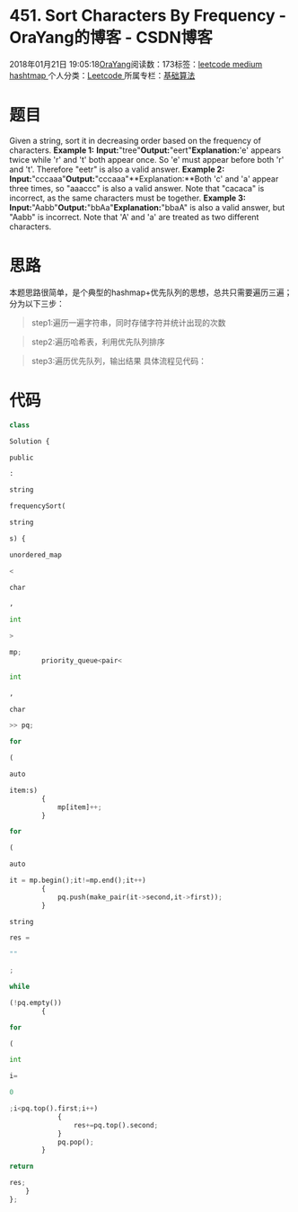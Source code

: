 
# 451. Sort Characters By Frequency - OraYang的博客 - CSDN博客

2018年01月21日 19:05:18[OraYang](https://me.csdn.net/u010665216)阅读数：173标签：[leetcode																](https://so.csdn.net/so/search/s.do?q=leetcode&t=blog)[medium																](https://so.csdn.net/so/search/s.do?q=medium&t=blog)[hashtmap																](https://so.csdn.net/so/search/s.do?q=hashtmap&t=blog)[
							](https://so.csdn.net/so/search/s.do?q=medium&t=blog)[
																					](https://so.csdn.net/so/search/s.do?q=leetcode&t=blog)个人分类：[Leetcode																](https://blog.csdn.net/u010665216/article/category/7026962)
[
																					](https://so.csdn.net/so/search/s.do?q=leetcode&t=blog)所属专栏：[基础算法](https://blog.csdn.net/column/details/16604.html)[
							](https://so.csdn.net/so/search/s.do?q=leetcode&t=blog)



# 题目
Given a string, sort it in decreasing order based on the frequency of characters.
**Example 1:**
**Input:**"tree"**Output:**"eert"**Explanation:**'e' appears twice while 'r' and 't' both appear once.
So 'e' must appear before both 'r' and 't'. Therefore "eetr" is also a valid answer.
**Example 2:**
**Input:**"cccaaa"**Output:**"cccaaa"**Explanation:**Both 'c' and 'a' appear three times, so "aaaccc" is also a valid answer.
Note that "cacaca" is incorrect, as the same characters must be together.
**Example 3:**
**Input:**"Aabb"**Output:**"bbAa"**Explanation:**"bbaA" is also a valid answer, but "Aabb" is incorrect.
Note that 'A' and 'a' are treated as two different characters.

# 思路
本题思路很简单，是个典型的hashmap+优先队列的思想，总共只需要遍历三遍；分为以下三步：
> step1:遍历一遍字符串，同时存储字符并统计出现的次数

> step2:遍历哈希表，利用优先队列排序

> step3:遍历优先队列，输出结果
具体流程见代码：
# 代码
```python
class
```
```python
Solution {
```
```python
public
```
```python
:
```
```python
string
```
```python
frequencySort(
```
```python
string
```
```python
s) {
```
```python
unordered_map
```
```python
<
```
```python
char
```
```python
,
```
```python
int
```
```python
>
```
```python
mp;
        priority_queue<pair<
```
```python
int
```
```python
,
```
```python
char
```
```python
>> pq;
```
```python
for
```
```python
(
```
```python
auto
```
```python
item:s)
        {
            mp[item]++;
        }
```
```python
for
```
```python
(
```
```python
auto
```
```python
it = mp.begin();it!=mp.end();it++)
        {
            pq.push(make_pair(it->second,it->first));
        }
```
```python
string
```
```python
res =
```
```python
""
```
```python
;
```
```python
while
```
```python
(!pq.empty())
        {
```
```python
for
```
```python
(
```
```python
int
```
```python
i=
```
```python
0
```
```python
;i<pq.top().first;i++)
            {
                res+=pq.top().second;
            }
            pq.pop();
        }
```
```python
return
```
```python
res;
    }
};
```

